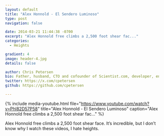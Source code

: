 ```yaml
---
layout: default
title: "Alex Honnold - El Sendero Luminoso"
type: post
navigation: false

date: 2014-03-21 11:44:38 -0700
excerpt: "Alex Honnold free climbs a 2,500 foot shear fac..."
categories:
  - Heights

gradient: 4
image: header-4.jpg
details: false

author: Chris Petersen
bio: Father, husband, CTO and cofounder of Scientist.com, developer, entrepreneur and technologist.
twitter: https://x.com/cpetersen
github: https://github.com/cpetersen

---
```


{% include media-youtube.html file="https://www.youtube.com/watch?v=Phl82D57P58" title="Alex Honnold - El Sendero Luminoso" caption="Alex Honnold free climbs a 2,500 foot shear fac..." %}

Alex Honnold free climbs a 2,500 foot shear face. It’s incredible, but I don’t know why I watch these videos, I hate heights.
